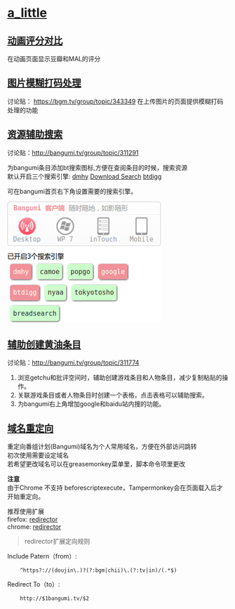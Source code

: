 # [a_little](http://bangumi.tv/user/a_little)

## [动画评分对比](bangumi_anime_score_compare.user.js?raw=true)
在动画页面显示豆瓣和MAL的评分

## [图片模糊打码处理](bangumi_blur_image.user.js?raw=true)
讨论贴： https://bgm.tv/group/topic/343349
在上传图片的页面提供模糊打码处理的功能

## [资源辅助搜索](bt_search_for_bgm.user.js?raw=true)
讨论贴：http://bangumi.tv/group/topic/311291

为bangumi条目添加bt搜索图标,方便在查阅条目的时候，搜索资源  
默认开启三个搜索引擎: [dmhy](https://share.dmhy.org/ "dmhy") [Download Search](http://search.jayxon.com/ "google") [btdigg](http://btdigg.org/ "cilizhushou")

可在bangumi首页右下角设置需要的搜索引擎。

![Screenshot](images/screenshot_bt_search_for_bgm.png "Screenshot")

## [辅助创建黄油条目](bangumi_new_subject_helper.user.js?raw=true)
讨论贴：http://bangumi.tv/group/topic/311774

1. 浏览getchu和批评空间时，辅助创建游戏条目和人物条目，减少复制粘贴的操作。
2. 关联游戏条目或者人物条目时创建一个表格，点击表格可以辅助搜索。
3. 为bangumi右上角增加google和baidu站内搜的功能。

## [域名重定向](bangumi_domain_redirector.js?raw=true)
重定向番组计划(Bangumi)域名为个人常用域名，方便在外部访问跳转  
初次使用需要设定域名  
若希望更改域名可以在greasemonkey菜单里，脚本命令项里更改

**注意**  
由于Chrome 不支持 beforescriptexecute，Tampermonkey会在页面载入后才开始重定向。

推荐使用扩展  
firefox: [redirector](https://addons.mozilla.org/en-US/firefox/addon/redirector/?src=search)  
chrome: [redirector](https://chrome.google.com/webstore/detail/redirector/pajiegeliagebegjdhebejdlknciafen?hl=zh-CN)

> redirector扩展定向规则

Include Patern（from）:

		^https?://(doujin\.)?(?:bgm|chii)\.(?:tv|in)/(.*$)  
		
Redirect To（to）:

		http://$1bangumi.tv/$2
